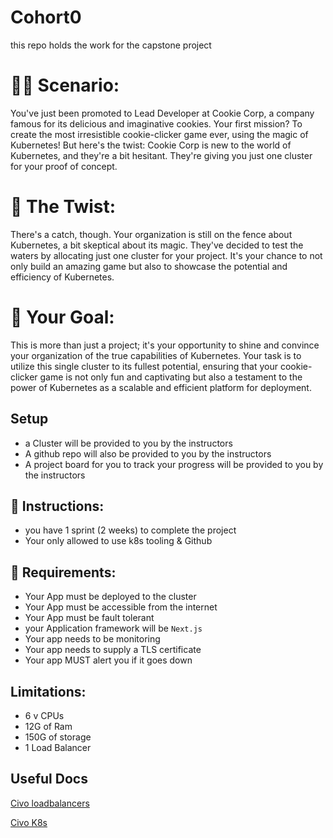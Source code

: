 # Cohort0
this repo holds the work for the capstone project 



# 👩‍💼 Scenario:
You've just been promoted to Lead Developer at Cookie Corp, a company famous for its delicious and imaginative cookies. Your first mission? To create the most irresistible cookie-clicker game ever, using the magic of Kubernetes! But here's the twist: Cookie Corp is new to the world of Kubernetes, and they're a bit hesitant. They're giving you just one cluster for your proof of concept.



# 🤖 The Twist:
There's a catch, though. Your organization is still on the fence about Kubernetes, a bit skeptical about its magic. They've decided to test the waters by allocating just one cluster for your project. It's your chance to not only build an amazing game but also to showcase the potential and efficiency of Kubernetes.


# 🌟 Your Goal:
This is more than just a project; it's your opportunity to shine and convince your organization of the true capabilities of Kubernetes. Your task is to utilize this single cluster to its fullest potential, ensuring that your cookie-clicker game is not only fun and captivating but also a testament to the power of Kubernetes as a scalable and efficient platform for deployment.

## Setup 
- a Cluster will be provided to you by the instructors
- A github repo will also be provided to you by the instructors 
- A project board for you to track your progress will be provided to you by the instructors


## 📝 Instructions:
- you have 1 sprint (2 weeks) to complete the project
- Your only allowed to use k8s tooling & Github 


## 📝 Requirements:
- Your App must be deployed to the cluster 
- Your App must be accessible from the internet
- Your App must be fault tolerant 
- your Application framework will be `Next.js`
- Your app needs to be monitoring
- Your app needs to supply a TLS certificate 
- Your app MUST alert you if it goes down 


## Limitations:
- 6 v CPUs
- 12G of Ram 
- 150G of storage
- 1 Load Balancer


## Useful Docs 
[ Civo loadbalancers](https://www.civo.com/docs/kubernetes/load-balancers)

[ Civo K8s](https://www.civo.com/docs/kubernetes)
